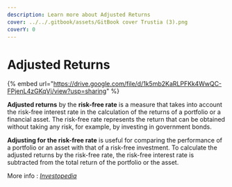 ```yaml
---
description: Learn more about Adjusted Returns
cover: ../../.gitbook/assets/GitBook cover Trustia (3).png
coverY: 0
---
```


# Adjusted Returns

{% embed url="https://drive.google.com/file/d/1k5mb2KaRLPFKk4WwQC-FPjenL4zGKqVj/view?usp=sharing" %}

**Adjusted returns** by the **risk-free rate** is a measure that takes into account the risk-free interest rate in the calculation of the returns of a portfolio or a financial asset. The risk-free rate represents the return that can be obtained without taking any risk, for example, by investing in government bonds.

**Adjusting for the risk-free rate** is useful for comparing the performance of a portfolio or an asset with that of a risk-free investment. To calculate the adjusted returns by the risk-free rate, the risk-free interest rate is subtracted from the total return of the portfolio or the asset.

More info : [_Investopedia_](https://www.investopedia.com/terms/r/riskadjustedreturn.asp)

<figure><img src="../../.gitbook/assets/Capture d’écran 2023-12-19 à 18.44.28.png" alt=""><figcaption></figcaption></figure>
